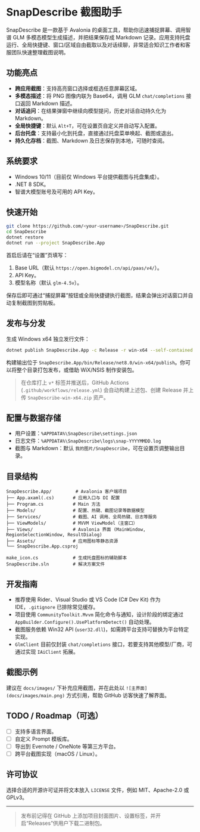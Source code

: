 # SnapDescribe 截图助手

SnapDescribe 是一款基于 Avalonia 的桌面工具，帮助你迅速捕捉屏幕、调用智谱 GLM 多模态模型生成描述，并把结果保存成 Markdown 记录。应用支持托盘运行、全局快捷键、窗口/区域自由截取以及对话续聊，非常适合知识工作者和客服团队快速整理截图说明。

## 功能亮点

- **跨应用截图**：支持高亮窗口选择或框选任意屏幕区域。
- **多模态描述**：将 PNG 图像内联为 Base64，调用 GLM `chat/completions` 接口返回 Markdown 描述。
- **对话追问**：在结果弹窗中继续向模型提问，历史对话自动持久化为 Markdown。
- **全局快捷键**：默认 `Alt+T`，可在设置页自定义并自动写入配置。
- **后台托盘**：支持最小化到托盘，直接通过托盘菜单唤起、截图或退出。
- **持久化存档**：截图、Markdown 及日志保存到本地，可随时查阅。

## 系统要求

- Windows 10/11（目前仅 Windows 平台提供截图与托盘集成）。
- .NET 8 SDK。
- 智谱大模型账号及可用的 API Key。

## 快速开始

```bash
git clone https://github.com/<your-username>/SnapDescribe.git
cd SnapDescribe
dotnet restore
dotnet run --project SnapDescribe.App
```

首启后请在“设置”页填写：

1. Base URL（默认 `https://open.bigmodel.cn/api/paas/v4/`）。
2. API Key。
3. 模型名称（默认 `glm-4.5v`）。

保存后即可通过“捕捉屏幕”按钮或全局快捷键执行截图，结果会弹出对话窗口并自动复制截图到剪贴板。

## 发布与分发

生成 Windows x64 独立发行文件：

```bash
dotnet publish SnapDescribe.App -c Release -r win-x64 --self-contained true /p:PublishSingleFile=true
```

构建输出位于 `SnapDescribe.App/bin/Release/net8.0/win-x64/publish`。你可以将整个目录打包发布，或借助 WiX/NSIS 制作安装包。

> 在仓库打上 `v*` 标签并推送后，GitHub Actions (`.github/workflows/release.yml`) 会自动构建上述包、创建 Release 并上传 `SnapDescribe-win-x64.zip` 资产。

## 配置与数据存储

- 用户设置：`%APPDATA%\SnapDescribe\settings.json`
- 日志文件：`%APPDATA%\SnapDescribe\logs\snap-YYYYMMDD.log`
- 截图与 Markdown：默认 `我的图片/SnapDescribe`，可在设置页调整输出目录。

## 目录结构

```
SnapDescribe.App/         # Avalonia 客户端项目
├── App.axaml(.cs)       # 应用入口与 DI 配置
├── Program.cs           # Main 方法
├── Models/              # 配置、热键、截图记录等数据模型
├── Services/            # 截图、AI 调用、全局热键、日志等服务
├── ViewModels/          # MVVM ViewModel（主窗口）
├── Views/               # Avalonia 界面 (MainWindow, RegionSelectionWindow, ResultDialog)
├── Assets/              # 应用图标等静态资源
└── SnapDescribe.App.csproj

make_icon.cs             # 生成托盘图标的辅助脚本
SnapDescribe.sln         # 解决方案文件
```

## 开发指南

- 推荐使用 Rider、Visual Studio 或 VS Code (C# Dev Kit) 作为 IDE，`.gitignore` 已排除常见缓存。
- 项目使用 `CommunityToolkit.Mvvm` 简化命令与通知，设计阶段的绑定通过 `AppBuilder.Configure().UsePlatformDetect()` 自动处理。
- 截图服务依赖 Win32 API (`user32.dll`)，如需跨平台支持可替换为平台特定实现。
- `GlmClient` 目前仅封装 `chat/completions` 接口，若要支持其他模型/厂商，可通过实现 `IAiClient` 拓展。

## 截图示例

建议在 `docs/images/` 下补充应用截图，并在此处以 `![主界面](docs/images/main.png)` 方式引用，帮助 GitHub 访客快速了解界面。

## TODO / Roadmap（可选）

- [ ] 支持多语言界面。
- [ ] 自定义 Prompt 模板库。
- [ ] 导出到 Evernote / OneNote 等第三方平台。
- [ ] 跨平台截图实现（macOS / Linux）。

## 许可协议

选择合适的开源许可证并将文本放入 `LICENSE` 文件，例如 MIT、Apache-2.0 或 GPLv3。

---

> 发布前记得在 GitHub 上添加项目封面图片、设置标签，并开启“Releases”供用户下载二进制包。
